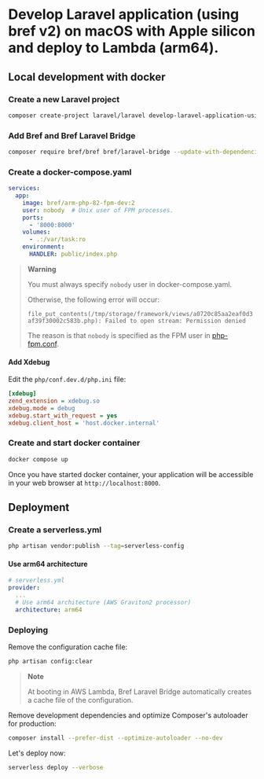 # Develop Laravel application (using bref v2) on macOS with Apple silicon and deploy to Lambda (arm64).

## Local development with docker

### Create a new Laravel project

```bash
composer create-project laravel/laravel develop-laravel-application-using-bref-v2-on-macos-with-apple-silicon-and-deploy-to-lambda-arm64
```

### Add Bref and Bref Laravel Bridge

```bash
composer require bref/bref bref/laravel-bridge --update-with-dependencies
```

### Create a docker-compose.yaml

```yaml
services:
  app:
    image: bref/arm-php-82-fpm-dev:2
    user: nobody  # Unix user of FPM processes.
    ports:
      - '8000:8000'
    volumes:
      - .:/var/task:ro
    environment:
      HANDLER: public/index.php
```

> **Warning**
>
> You must always specify `nobody` user in docker-compose.yaml.
>
> Otherwise, the following error will occur:
>
> `file_put_contents(/tmp/storage/framework/views/a0720c85aa2eaf0d3af39f30002c583b.php): Failed to open stream: Permission denied`
>
> The reason is that `nobody` is specified as the FPM user
> in [php-fpm.conf](https://github.com/brefphp/aws-lambda-layers/blob/main/layers/fpm/php-fpm.conf#L27).

#### Add Xdebug

Edit the `php/conf.dev.d/php.ini` file:

```ini
[xdebug]
zend_extension = xdebug.so
xdebug.mode = debug
xdebug.start_with_request = yes
xdebug.client_host = 'host.docker.internal'
```

### Create and start docker container

```bash
docker compose up
```

Once you have started docker container, your application will be accessible in your web browser
at `http://localhost:8000`.

## Deployment

### Create a serverless.yml

```bash
php artisan vendor:publish --tag=serverless-config
```

#### Use arm64 architecture

```yaml
# serverless.yml
provider:
  ...
  # Use arm64 architecture (AWS Graviton2 processor)
  architecture: arm64
```

### Deploying

Remove the configuration cache file:

```bash
php artisan config:clear
```

> **Note**
>
> At booting in AWS Lambda, Bref Laravel Bridge automatically creates a cache file of the configuration.

Remove development dependencies and optimize Composer's autoloader for production:

```bash
composer install --prefer-dist --optimize-autoloader --no-dev
```

Let's deploy now:

```bash
serverless deploy --verbose
```
